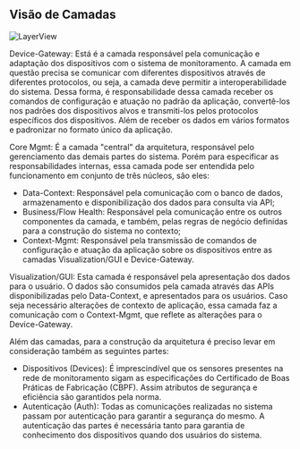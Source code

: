 ## Visão de Camadas

![LayerView](https://github.com/Bwenkoi/Conf-eHealth-Documentation/assets/28735848/aa139f12-38d4-47d5-8d76-fc8aa1bc54e4)

Device-Gateway: Está é a camada responsável pela comunicação e adaptação dos dispositivos com o sistema de monitoramento. A camada em questão precisa se comunicar com diferentes dispositivos através de diferentes protocolos, ou seja, a camada deve permitir a interoperabilidade do sistema. Dessa forma, é responsabilidade dessa camada receber os comandos de configuração e atuação no padrão da aplicação, convertê-los nos padrões dos dispositivos alvos e transmiti-los pelos protocolos específicos dos dispositivos. Além de receber os dados em vários formatos e padronizar no formato único da aplicação.

Core Mgmt: É a camada "central" da arquitetura, responsável pelo gerenciamento das demais partes do sistema. Porém para especificar as responsabilidades internas, essa camada pode ser entendida pelo funcionamento em conjunto de três núcleos, são eles:

* Data-Context: Responsável pela comunicação com o banco de dados, armazenamento e disponibilização dos dados para consulta via API;
* Business/Flow Health: Responsável pela comunicação entre os outros componentes da camada, e também, pelas regras de negócio definidas para a construção do sistema no contexto;
* Context-Mgmt: Responsável pela transmissão de comandos de configuração e atuação da aplicação sobre os dispositivos entre as camadas Visualization/GUI e Device-Gateway.

Visualization/GUI: Esta camada é responsável pela apresentação dos dados para o usuário. O dados são consumidos pela camada através das APIs disponibilizadas pelo Data-Context, e apresentados para os usuários. Caso seja necessário alterações de contexto de aplicação, essa camada faz a comunicação com o Context-Mgmt, que reflete as alterações para o Device-Gateway.

Além das camadas, para a construção da arquitetura é preciso levar em consideração também as seguintes partes:
* Dispositivos (Devices): É imprescindível que os sensores presentes na rede de monitoramento sigam as especificações do Certificado de Boas Práticas de Fabricação (CBPF). Assim atributos de segurança e eficiência são garantidos pela norma.
* Autenticação (Auth): Todas as comunicações realizadas no sistema passam por autenticação para garantir a segurança do mesmo. A autenticação das partes é necessária tanto para garantia de conhecimento dos dispositivos quando dos usuários do sistema.
